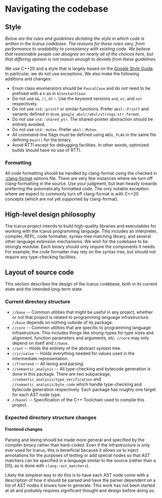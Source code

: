# Navigating the codebase

## Style

_Below are the rules and guidelines dictating the style in which code is written in the Icarus codebase. The reasons for these rules vary, from performance to readability to consistency with existing code. We believe that reasonable people can disagree on nearly all of the choices here, but that differing opinion is not reason enough to deviate from these guidelines._

We use C++20 and a style that is largely based on the [Google Style Guide](https://google.github.io/styleguide/). In particular, we do not use exceptions. We also make the following additions and changes:

* Enum class enumerators should be `PascalCase` and do not need to be prefixed with a `k` as in `kConstantCase`.
* Do not use `&&`, `||`, or `!`. Use the keyword versions `and`, `or`, and `not` respectively.
* Do not use `std::printf` or similar functions. Prefer `absl::Printf` and variants defined in `@com_google_absl//absl/strings:str_format`.
* Do not use `std::shared_ptr`. The shared-pointer abstraction should be entirely avoided.
* Do not use `std::mutex`. Prefer `absl::Mutex`.
* All command-line flags must be defined using `ABSL_FLAG` in the same file defining `main()` for the binary.
* Avoid RTTI except for debugging facilities. In other words, optimized builds should have no use of RTTI.

### Formatting

All code formatting should be handled by clang-format using the checked in [.clang-format](https://github.com/asoffer/Icarus/blob/main/.clang-format) options file. There are very few instances where we turn off clang-formatting in the source. Use your judgment, but lean heavily towards preferring the automatically formatted code. The only notable exception where we expect to commonly turn off clang-format is with C++20 concepts (which are not yet supported by clang-format).

## High-level design philosophy

The Icarus project intends to build high-quality libraries and executables for working with the Icarus programming language. This includes an interpreter, compiler, REPL, code formatter, syntax-tree matching library, and several other language extension mechanisms. We wish for the codebase to be strongly modular. Each binary should only require the components it needs. For example, the code formatter may rely on the syntax tree, but should not require any type-checking facilities.

## Layout of source code

This section describes the design of the Icarus codebase, both in its current state and the intended long-term state.

### Current directory structure

* `//base` -- Common utilities that might be useful in any project, whether or not that project is related to programming language infrastructure. `//base` depends on nothing outside of its package.
* `//core` -- Common utilities that are specific to programming language infrastructure. This includes things like strong-types for type sizes and alignment, function parameters and arguments, etc. `//core` may only depend on itself and `//base`.
* `//ast` -- Holds the entirety of the abstract syntaxt tree.
* `//ir/value` -- Holds everything needed for values used in the intermediate representation.
* `//frontend` -- All lexing and parsing.
* `//semantic_analysis` -- All type-checking and bytecode generation is done in this package. There are two subpackage, `//semantic_analysis/type_verification` and `//semantic_analysis/byte_code` which handle type-checking and bytecode generation respectively. Each package has roughly one target for each AST node type.
* `//bazel` -- Specification of the C++ Toolchain used to compile this project.

### Expected directory structure changes

#### Frontend changes

Parsing and lexing should be made more general and specified by the compiler binary rather than hard-coded. Even if the infrastructure is only ever used for Icarus, this is beneficial because it allows us to inject annotations for the purposes of testing or add special nodes so that AST matchers can be specified in a language similar to the source (rather than a DSL as is done with `clang::ast_matchers`).

Likely the simplest way to do this is to have each AST node come with a description of how it should be parsed and have the parser dependent on a list of AST nodes it knows how to generate. This work has not been started at all and probably requires significant thought and design before doing so.
